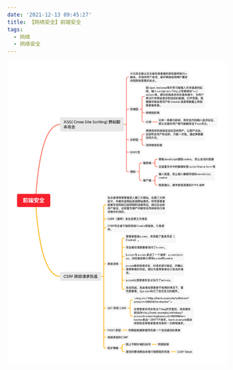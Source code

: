 ```yaml
---
date: '2021-12-13 09:45:27'
title: 【网络安全】前端安全
tags:
  - 网络
  - 网络安全
---
```


![前端安全](/images/前端安全.png)

